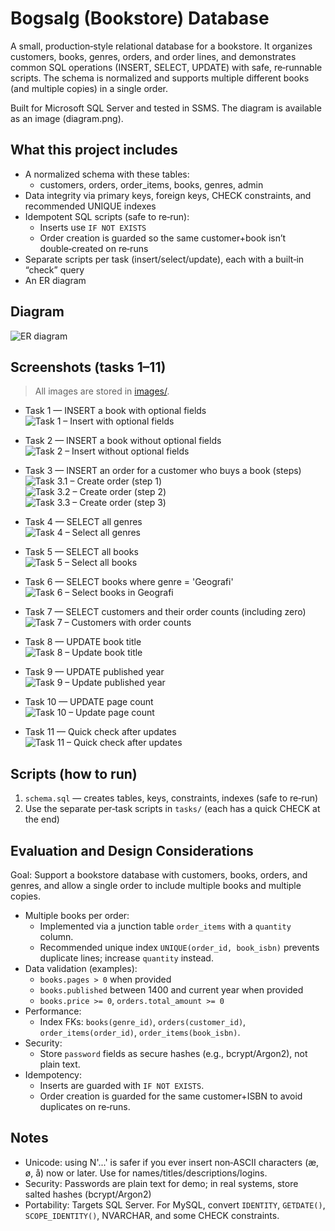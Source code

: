 # Bogsalg (Bookstore) Database

A small, production‑style relational database for a bookstore. It organizes customers, books, genres, orders, and order lines, and demonstrates common SQL operations (INSERT, SELECT, UPDATE) with safe, re‑runnable scripts. The schema is normalized and supports multiple different books (and multiple copies) in a single order.

Built for Microsoft SQL Server and tested in SSMS. The diagram is available as an image (diagram.png).

## What this project includes

- A normalized schema with these tables:
  - customers, orders, order_items, books, genres, admin
- Data integrity via primary keys, foreign keys, CHECK constraints, and recommended UNIQUE indexes
- Idempotent SQL scripts (safe to re‑run):
  - Inserts use `IF NOT EXISTS`
  - Order creation is guarded so the same customer+book isn’t double‑created on re‑runs
- Separate scripts per task (insert/select/update), each with a built‑in “check” query
- An ER diagram 

## Diagram

![ER diagram](images/diagram.png)

## Screenshots (tasks 1–11)

> All images are stored in [images/](images/).

- Task 1 — INSERT a book with optional fields  
  ![Task 1 – Insert with optional fields](images/01_insert_book_with_optional.png)

- Task 2 — INSERT a book without optional fields  
  ![Task 2 – Insert without optional fields](images/02_insert_book_without_optional.png)

- Task 3 — INSERT an order for a customer who buys a book (steps)  
  ![Task 3.1 – Create order (step 1)](images/031_create_order_customer_buys_book.png)  
  ![Task 3.2 – Create order (step 2)](images/032_create_order_customer_buys_book.png)  
  ![Task 3.3 – Create order (step 3)](images/033_create_order_customer_buys_book.png)

- Task 4 — SELECT all genres  
  ![Task 4 – Select all genres](images/04_select_all_genres.png)

- Task 5 — SELECT all books  
  ![Task 5 – Select all books](images/05_select_all_books.png)

- Task 6 — SELECT books where genre = 'Geografi'  
  ![Task 6 – Select books in Geografi](images/06_select_books_in_geografi.png)

- Task 7 — SELECT customers and their order counts (including zero)  
  ![Task 7 – Customers with order counts](images/07_select_customers_with_order_counts.png)

- Task 8 — UPDATE book title  
  ![Task 8 – Update book title](images/08_update_book_title.png)

- Task 9 — UPDATE published year  
  ![Task 9 – Update published year](images/09_update_book_published.png)

- Task 10 — UPDATE page count  
  ![Task 10 – Update page count](images/10_update_book_pages.png)

- Task 11 — Quick check after updates  
  ![Task 11 – Quick check after updates](images/11_quick_check_after_updates.png)

## Scripts (how to run)

1) `schema.sql` — creates tables, keys, constraints, indexes (safe to re‑run)  
2) Use the separate per‑task scripts in `tasks/` (each has a quick CHECK at the end)

## Evaluation and Design Considerations

Goal: Support a bookstore database with customers, books, orders, and genres, and allow a single order to include multiple books and multiple copies.

- Multiple books per order:
  - Implemented via a junction table `order_items` with a `quantity` column.
  - Recommended unique index `UNIQUE(order_id, book_isbn)` prevents duplicate lines; increase `quantity` instead.
- Data validation (examples):
  - `books.pages > 0` when provided
  - `books.published` between 1400 and current year when provided
  - `books.price >= 0`, `orders.total_amount >= 0`
- Performance:
  - Index FKs: `books(genre_id)`, `orders(customer_id)`, `order_items(order_id)`, `order_items(book_isbn)`.
- Security:
  - Store `password` fields as secure hashes (e.g., bcrypt/Argon2), not plain text.
- Idempotency:
  - Inserts are guarded with `IF NOT EXISTS`.
  - Order creation is guarded for the same customer+ISBN to avoid duplicates on re‑runs.

## Notes

- Unicode: using N'...' is safer if you ever insert non‑ASCII characters (æ, ø, å) now or later. Use for names/titles/descriptions/logins.
- Security: Passwords are plain text for demo; in real systems, store salted hashes (bcrypt/Argon2)
- Portability: Targets SQL Server. For MySQL, convert `IDENTITY`, `GETDATE()`, `SCOPE_IDENTITY()`, NVARCHAR, and some CHECK constraints.
